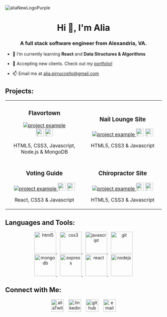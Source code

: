 
<img align="center" alt="aliaNewLogoPurple" src="https://user-images.githubusercontent.com/98843063/177009234-a841ed19-8a0e-4718-bda3-6b344da45478.png">


<h1 align="center">Hi 👋, I'm Alia</h1>
<h3 align="center">A full stack software engineer from Alexandria, VA.</h3>

- 🌱 I’m currently learning **React** and **Data Structures & Algorithms**

- 💼 Accepting new clients. Check out my [portfolio!](https://aliapirruccello.com)

- 📫 Email me at [alia.pirruccello@gmail.com](mailto:alia.pirruccello@gmail.com)





<h2 align="left">Projects:</h2>
<div align="center">
  <table>
      <tr>
        <td width="50%">
          <h3 align="center">Flavortown</h3>
          <p align="center">
            <a href="https://github.com/aliapirruccello/flavortown" target="_blank" rel="noreferrer"> <img src="https://user-images.githubusercontent.com/98843063/205182721-5f21e52f-a467-44e2-abdb-24a552ddfbde.gif" alt="project example"/> </a><br>
            <span> <a href="https://github.com/aliapirruccello/flavortown" target="_blank" rel="noreferrer""><img src="https://user-images.githubusercontent.com/98843063/199485333-322f3048-4bfa-4e92-ab6c-3387f7a46c91.png" alt="button to repository" height ="25px"></a> <a href="https://flavortown.cyclic.app/" target="_blank" rel="noreferrer"><img src="https://user-images.githubusercontent.com/98843063/199484807-7ac40a86-3da0-421a-b3df-9ba957d4bfb8.png" alt="button to live site" height="25px"></a> </span>
            <p align="center">
              HTML5, CSS3, Javascript, Node.js & MongoDB
            </p>
          </p>
        </td>
        <td width="50%">
          <h3 align="center">Nail Lounge Site</h3>
          <p align="center">
            <a href="https://github.com/aliapirruccello/deluxeNailLounge" target="_blank" rel="noreferrer"> <img src="https://user-images.githubusercontent.com/98843063/177007139-32f881fe-c26f-4335-8c31-dd105e5dad31.gif" alt="project example"/> </a>
            <span> <a href="https://github.com/aliapirruccello/deluxeNailLounge" target="_blank" rel="noreferrer""><img src="https://user-images.githubusercontent.com/98843063/199485333-322f3048-4bfa-4e92-ab6c-3387f7a46c91.png" alt="button to repository" height ="25px"></a> <a href="https://deluxenaillounge.netlify.app/" target="_blank" rel="noreferrer"><img src="https://user-images.githubusercontent.com/98843063/199484807-7ac40a86-3da0-421a-b3df-9ba957d4bfb8.png" alt="button to live site" height="25px"></a> </span>
            <p align="center">
              HTML5, CSS3 & Javascript
            </p>
          </p>
        </td>
      </tr>
      <tr>
        <td width="50%">
          <h3 align="center">Voting Guide</h3>
          <p align="center">
            <a href="https://github.com/aliapirruccello/make-a-plan-to-vote" target="_blank" rel="noreferrer"> <img src="https://user-images.githubusercontent.com/98843063/209580892-62a01184-13f9-4480-a097-5f86f87538bc.gif"   alt="project example"/> </a>
         <span> <a href="https://github.com/aliapirruccello/make-a-plan-to-vote" target="_blank" rel="noreferrer""><img src="https://user-images.githubusercontent.com/98843063/199485333-322f3048-4bfa-4e92-ab6c-3387f7a46c91.png" alt="button to repository" height ="25px"></a> <a href="https://make-a-plan-to-vote.netlify.app" target="_blank" rel="noreferrer"><img src="https://user-images.githubusercontent.com/98843063/199484807-7ac40a86-3da0-421a-b3df-9ba957d4bfb8.png" alt="button to live site" height="25px"></a></span>
            <p align="center">
              React, CSS3 & Javascript
            </p>
          </p>
        </td>
        <td width="50%">
          <h3 align="center">Chiropractor Site</h3>
          <p align="center">
            <a href="https://github.com/aliapirruccello/alexandriaChiro" target="_blank" rel="noreferrer"> <img src="https://user-images.githubusercontent.com/98843063/192401449-d147cabf-8065-41ab-b61b-0767af4a7369.gif" alt="project example"/> </a>
            <span> <a href="https://github.com/aliapirruccello/alexandriaChiro" target="_blank" rel="noreferrer""><img src="https://user-images.githubusercontent.com/98843063/199485333-322f3048-4bfa-4e92-ab6c-3387f7a46c91.png" alt="button to repository" height ="25px"></a> <a href="https://alexandriachiropractic.netlify.app/" target="_blank" rel="noreferrer"><img src="https://user-images.githubusercontent.com/98843063/199484807-7ac40a86-3da0-421a-b3df-9ba957d4bfb8.png" alt="button to live site" height="25px"></a> </span>
            <p align="center">
               HTML5, CSS3 & Javascript
            </p>
          </p>
        </td>
      </tr>
  </table>
</div>








<h2 align="left">Languages and Tools:</h2>
<p align="center">
    <a href="https://www.w3.org/html/" target="_blank" rel="noreferrer">
        <img src="https://user-images.githubusercontent.com/98843063/199494710-efff5203-9a62-433e-9f67-ea6b45435ed2.png" alt="html5" height="70"/>
    </a>&nbsp;
    <a href="https://www.w3schools.com/css/" target="_blank" rel="noreferrer">
      <img src="https://user-images.githubusercontent.com/98843063/199494008-cf478f59-c2f6-4871-bc08-ea44cc6ec426.png" alt="css3" height="70"/>
    </a> &nbsp;
    <a href="https://developer.mozilla.org/en-US/docs/Web/JavaScript" target="_blank" rel="noreferrer"> 
      <img src="https://user-images.githubusercontent.com/98843063/199494596-9b67c601-efa0-4770-affb-5cd23ac9f32a.png" alt="javascript" height="70"/> 
    </a> &nbsp;
    <a href="https://git-scm.com/" target="_blank" rel="noreferrer"> 
      <img src="https://user-images.githubusercontent.com/98843063/199492506-83373526-8689-4f75-a395-900dc742f528.png" alt="git" height="70"/>
    </a> <br> 
    <a href="https://www.mongodb.com/" target="_blank" rel="noreferrer"> 
    <img src="https://user-images.githubusercontent.com/98843063/199489933-61ec7414-aeb2-49b4-9f67-bee3c9e68217.png" alt="mongodb" height="70"/> 
    </a> &nbsp;
    <a href="https://expressjs.com" target="_blank" rel="noreferrer"> 
      <img src="https://user-images.githubusercontent.com/98843063/175435998-fdf22fb9-9c26-46ae-aaee-0779316e3ad5.svg" alt="express" height="70"/> 
    </a> &nbsp;
    <a href="https://reactjs.org/" target="_blank" rel="noreferrer"> 
      <img src="https://user-images.githubusercontent.com/98843063/199492409-3c130430-d554-49ad-8b3f-fd00a2a91c09.png" alt="react" height="70"/> 
    </a> &nbsp;
    <a href="https://nodejs.org" target="_blank" rel="noreferrer">
      <img src="https://user-images.githubusercontent.com/98843063/199493927-784868fd-b554-45f1-a526-d010b106af0b.png" alt="nodejs" height="70"/> 
    </a> 
  </p>

<h2 align="left">Connect with Me:</h2>

<p align="center">
<a href="https://twitter.com/apirruccello" target="blank"><img align="center" src="https://user-images.githubusercontent.com/98843063/199490389-84302298-60ac-42af-81cd-35ccbec11222.png" alt="aliaTwitter" height="40"/></a>&nbsp;&nbsp;&nbsp;
<a href="https://linkedin.com/in/alia-pirruccello" target="blank"><img align="center" src="https://user-images.githubusercontent.com/98843063/199492719-971d0504-39bc-4868-8b27-763ab72c23fe.png" alt="linkedin" height="40"/></a>&nbsp;&nbsp;&nbsp;
<a href="https://github.com/aliapirruccello/"><img align="center" src="https://user-images.githubusercontent.com/98843063/175436733-6f6be381-aab2-4a9d-b2b9-a25a472ac171.svg" alt="github" height="40"/></a>&nbsp;&nbsp;&nbsp;
<a href="mailto:alia.pirruccello@gmail.com"><img align="center" src="https://user-images.githubusercontent.com/98843063/199492080-76ccc0c6-d95f-40e9-8f1a-0f086b423498.png" alt="email me here" height="40"/></a>
</p>




<!--
**aliapirruccello/aliapirruccello** is a ✨ _special_ ✨ repository because its `README.md` (this file) appears on your GitHub profile.

Here are some ideas to get you started:

- 🔭 I’m currently working on ...
- 🌱 I’m currently learning ...
- 👯 I’m looking to collaborate on ...
- 🤔 I’m looking for help with ...
- 💬 Ask me about ...
- 📫 How to reach me: ...
- 😄 Pronouns: ...
- ⚡ Fun fact: ...
-->
